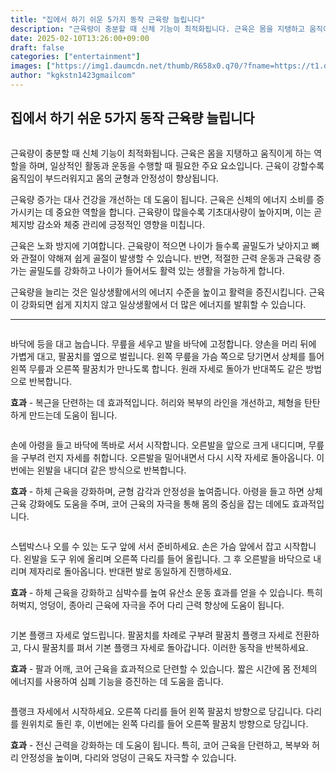 ```yaml
---
title: "집에서 하기 쉬운 5가지 동작 근육량 늘립니다"
description: "근육량이 충분할 때 신체 기능이 최적화됩니다. 근육은 몸을 지탱하고 움직이게 하는 역할을 하며, 일상적인 활동과 운동을 수행할 때 필요한 주요 요소입니다. 근육이 강할수록 움직임이 부드러워지고 몸의 균형과 안정성이 향상됩니다."
date: 2025-02-10T13:26:00+09:00
draft: false
categories: ["entertainment"]
images: ["https://img1.daumcdn.net/thumb/R658x0.q70/?fname=https://t1.daumcdn.net/news/202412/30/tenbody/20241230173002578xchx.jpg", "https://t1.daumcdn.net/news/202412/30/tenbody/20241230173002899ogrw.gif", "https://t1.daumcdn.net/news/202412/30/tenbody/20241230173003408tkcc.gif", "https://t1.daumcdn.net/news/202412/30/tenbody/20241230173003819vjkh.gif", "https://t1.daumcdn.net/news/202412/30/tenbody/20241230173004220qtnj.gif"]
author: "kgkstn1423gmailcom"
---
```


<h2 >집에서 하기 쉬운 5가지 동작 근육량 늘립니다</h2> <figure ><img src="https://img1.daumcdn.net/thumb/R658x0.q70/?fname=https://t1.daumcdn.net/news/202412/30/tenbody/20241230173002578xchx.jpg" alt=""/></figure> <p>근육량이 충분할 때 신체 기능이 최적화됩니다. 근육은 몸을 지탱하고 움직이게 하는 역할을 하며, 일상적인 활동과 운동을 수행할 때 필요한 주요 요소입니다. 근육이 강할수록 움직임이 부드러워지고 몸의 균형과 안정성이 향상됩니다.</p> <p>근육량 증가는 대사 건강을 개선하는 데 도움이 됩니다. 근육은 신체의 에너지 소비를 증가시키는 데 중요한 역할을 합니다. 근육량이 많을수록 기초대사량이 높아지며, 이는 곧 체지방 감소와 체중 관리에 긍정적인 영향을 미칩니다.</p> <p>근육은 노화 방지에 기여합니다. 근육량이 적으면 나이가 들수록 골밀도가 낮아지고 뼈와 관절이 약해져 쉽게 골절이 발생할 수 있습니다. 반면, 적절한 근력 운동과 근육량 증가는 골밀도를 강화하고 나이가 들어서도 활력 있는 생활을 가능하게 합니다.</p> <p>근육량을 늘리는 것은 일상생활에서의 에너지 수준을 높이고 활력을 증진시킵니다. 근육이 강화되면 쉽게 지치지 않고 일상생활에서 더 많은 에너지를 발휘할 수 있습니다.</p> <hr /> <figure ><img src="https://t1.daumcdn.net/news/202412/30/tenbody/20241230173002899ogrw.gif" alt=""/></figure> <p>바닥에 등을 대고 눕습니다. 무릎을 세우고 발을 바닥에 고정합니다. 양손을 머리 뒤에 가볍게 대고, 팔꿈치를 옆으로 벌립니다. 왼쪽 무릎을 가슴 쪽으로 당기면서 상체를 틀어 왼쪽 무릎과 오른쪽 팔꿈치가 만나도록 합니다. 원래 자세로 돌아가 반대쪽도 같은 방법으로 반복합니다.</p> <p><strong>효과</strong> - 복근을 단련하는 데 효과적입니다. 허리와 복부의 라인을 개선하고, 체형을 탄탄하게 만드는데 도움이 됩니다.</p> <figure ><img src="https://t1.daumcdn.net/news/202412/30/tenbody/20241230173003408tkcc.gif" alt=""/></figure> <p>손에 아령을 들고 바닥에 똑바로 서서 시작합니다. 오른발을 앞으로 크게 내디디며, 무릎을 구부려 런지 자세를 취합니다. 오른발을 밀어내면서 다시 시작 자세로 돌아옵니다. 이번에는 왼발을 내디뎌 같은 방식으로 반복합니다.</p> <p><strong>효과</strong> - 하체 근육을 강화하며, 균형 감각과 안정성을 높여줍니다. 아령을 들고 하면 상체 근육 강화에도 도움을 주며, 코어 근육의 자극을 통해 몸의 중심을 잡는 데에도 효과적입니다.</p> <figure ><img src="https://t1.daumcdn.net/news/202412/30/tenbody/20241230173003819vjkh.gif" alt=""/></figure> <p>스텝박스나 오를 수 있는 도구 앞에 서서 준비하세요. 손은 가슴 앞에서 잡고 시작합니다. 왼발을 도구 위에 올리며 오른쪽 다리를 들어 올립니다. 그 후 오른발을 바닥으로 내리며 제자리로 돌아옵니다. 반대편 발로 동일하게 진행하세요.</p> <p><strong>효과</strong> - 하체 근육을 강화하고 심박수를 높여 유산소 운동 효과를 얻을 수 있습니다. 특히 허벅지, 엉덩이, 종아리 근육에 자극을 주어 다리 근력 향상에 도움이 됩니다.</p> <figure ><img src="https://t1.daumcdn.net/news/202412/30/tenbody/20241230173004220qtnj.gif" alt=""/></figure> <p>기본 플랭크 자세로 엎드립니다. 팔꿈치를 차례로 구부려 팔꿈치 플랭크 자세로 전환하고, 다시 팔꿈치를 펴서 기본 플랭크 자세로 돌아갑니다. 이러한 동작을 반복하세요.</p> <p><strong>효과</strong> - 팔과 어깨, 코어 근육을 효과적으로 단련할 수 있습니다. 짧은 시간에 몸 전체의 에너지를 사용하여 심폐 기능을 증진하는 데 도움을 줍니다.</p> <figure ><img src="https://t1.daumcdn.net/news/202412/30/tenbody/20241230173004565cfca.gif" alt=""/></figure> <p>플랭크 자세에서 시작하세요. 오른쪽 다리를 들어 왼쪽 팔꿈치 방향으로 당깁니다. 다리를 원위치로 돌린 후, 이번에는 왼쪽 다리를 들어 오른쪽 팔꿈치 방향으로 당깁니다.</p> <p><strong>효과</strong> - 전신 근력을 강화하는 데 도움이 됩니다. 특히, 코어 근육을 단련하고, 복부와 허리 안정성을 높이며, 다리와 엉덩이 근육도 자극할 수 있습니다.</p>